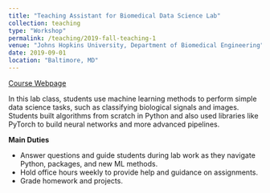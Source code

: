 ```yaml
---
title: "Teaching Assistant for Biomedical Data Science Lab"
collection: teaching
type: "Workshop"
permalink: /teaching/2019-fall-teaching-1
venue: "Johns Hopkins University, Department of Biomedical Engineering"
date: 2019-09-01
location: "Baltimore, MD"
---
```


[Course Webpage](http://www.cis.jhu.edu/~bbejar/bmds/)

In this lab class, students use machine learning methods to perform simple data science tasks, such as classifying biological signals and images. Students built algorithms from scratch in Python and also used libraries like PyTorch to build neural networks and more advanced pipelines.

**Main Duties**
- Answer questions and guide students during lab work as they navigate Python, packages, and new ML methods.
- Hold office hours weekly to provide help and guidance on assignments.
- Grade homework and projects.
